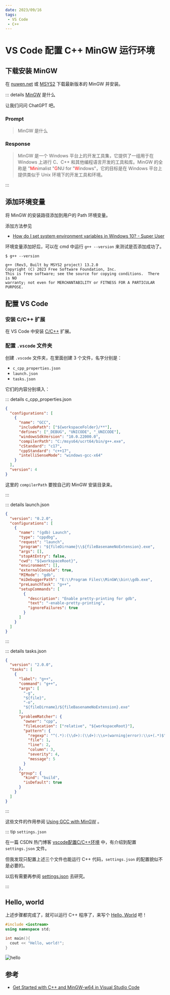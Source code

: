 ```yaml
---
date: 2023/09/16
tags: 
 - VS Code
 - C++
---
```


# VS Code 配置 C++ MinGW 运行环境

## 下载安装 MinGW

在 [nuwen.net](https://nuwen.net/mingw.html) 或 [MSYS2](https://www.msys2.org/) 下载最新版本的 MinGW 并安装。

::: details [MinGW](https://en.wikipedia.org/wiki/MinGW) 是什么

让我们问问 ChatGPT 吧。

### Prompt

> MinGW 是什么

### Response

> MinGW 是一个 Windows 平台上的开发工具集，它提供了一组用于在 Windows 上进行 C、C++ 和其他编程语言开发的工具和库。MinGW 的全称是 "<span style='color:red'>Min</span>imalist "<span style='color:red'>G</span>NU for "<span style='color:red'>W</span>indows"，它的目标是在 Windows 平台上提供类似于 Unix 环境下的开发工具和环境。

:::

## 添加环境变量

将 MinGW 的安装路径添加到用户的 Path 环境变量。

添加方法参见

- [How do I set system environment variables in Windows 10? - Super User](https://superuser.com/questions/949560/how-do-i-set-system-environment-variables-in-windows-10)

环境变量添加好后，可以在 cmd 中运行 `g++ --version` 来测试是否添加成功了。

```
$ g++ --version

g++ (Rev3, Built by MSYS2 project) 13.2.0
Copyright (C) 2023 Free Software Foundation, Inc.
This is free software; see the source for copying conditions.  There is NO
warranty; not even for MERCHANTABILITY or FITNESS FOR A PARTICULAR PURPOSE.
```

## 配置 VS Code

### 安装 C/C++ 扩展

在 VS Code 中安装 [C/C++](https://marketplace.visualstudio.com/items?itemName=ms-vscode.cpptools) 扩展。

### 配置 `.vscode` 文件夹

创建 `.vscode` 文件夹，在里面创建 3 个文件，名字分别是：

- `c_cpp_properties.json`
- `launch.json`
- `tasks.json`

它们的内容分别填入：

::: details c_cpp_properties.json

```json
{
  "configurations": [
    {
      "name": "GCC",
      "includePath": ["${workspaceFolder}/**"],
      "defines": ["_DEBUG", "UNICODE", "_UNICODE"],
      "windowsSdkVersion": "10.0.22000.0",
      "compilerPath": "C:/msys64/ucrt64/bin/g++.exe",
      "cStandard": "c17",
      "cppStandard": "c++17",
      "intelliSenseMode": "windows-gcc-x64"
    }
  ],
  "version": 4
}
```

这里的 `compilerPath` 要按自己的 MinGW 安装目录来。

:::

::: details launch.json

```json
{
  "version": "0.2.0",
  "configurations": [
    {
      "name": "(gdb) Launch", 
      "type": "cppdbg", 
      "request": "launch", 
      "program": "${fileDirname}\\${fileBasenameNoExtension}.exe", 
      "args": [], 
      "stopAtEntry": false,
      "cwd": "${workspaceRoot}",
      "environment": [],
      "externalConsole": true, 
      "MIMode": "gdb",
      "miDebuggerPath": "E:\\Program Files\\MinGW\\bin\\gdb.exe",
      "preLaunchTask": "g++",
      "setupCommands": [
        {
          "description": "Enable pretty-printing for gdb",
          "text": "-enable-pretty-printing",
          "ignoreFailures": true
        }
      ]
    }
  ]
}
```

:::

::: details tasks.json

```json
{
  "version": "2.0.0",
  "tasks": [
    {
      "label": "g++",
      "command": "g++",
      "args": [
        "-g",
        "${file}",
        "-o",
        "${fileDirname}/${fileBasenameNoExtension}.exe"
      ],
      "problemMatcher": {
        "owner": "cpp",
        "fileLocation": ["relative", "${workspaceRoot}"],
        "pattern": {
          "regexp": "^(.*):(\\d+):(\\d+):\\s+(warning|error):\\s+(.*)$",
          "file": 1,
          "line": 2,
          "column": 3,
          "severity": 4,
          "message": 5
        }
      },
      "group": {
        "kind": "build",
        "isDefault": true
      }
    }
  ]
}
```

:::

这些文件的作用参阅 [Using GCC with MinGW](https://code.visualstudio.com/docs/cpp/config-mingw#_run-helloworldcpp) 。

::: tip `settings.json`

在一篇 CSDN 热门博客 [vscode配置C/C++环境](https://blog.csdn.net/m0_62721576/article/details/127207028) 中，有介绍到配置 `settings.json` 文件。

但我发现只配置上述三个文件也能运行 C++ 代码，`settings.json` 的配置貌似不是必要的。

以后有需要再参阅 [settings.json](https://code.visualstudio.com/docs/getstarted/settings#_settingsjson) 去研究。

:::

## Hello, world

上述步骤都完成了，就可以运行 C++ 程序了，来写个 [Hello, World](https://en.wikipedia.org/wiki/%22Hello,_World!%22_program) 吧！

```cpp
#include <iostream>
using namespace std;

int main(){
  cout << "Hello, world!";
}
```

![hello](https://cdn.jsdelivr.net/gh/tangjan/imgBed/notes/2023/09/16/vscode-cpp/hello.png)

## 参考

- [Get Started with C++ and MinGW-w64 in Visual Studio Code](https://code.visualstudio.com/docs/cpp/config-mingw)
